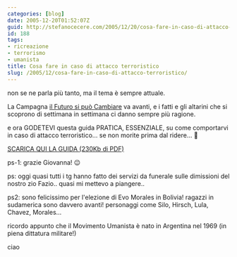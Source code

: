 ```yaml
---
categories: [blog]
date: 2005-12-20T01:52:07Z
guid: http://stefanocecere.com/2005/12/20/cosa-fare-in-caso-di-attacco-terroristico/
id: 188
tags:
- ricreazione
- terrorismo
- umanista
title: Cosa fare in caso di attacco terroristico
slug: /2005/12/cosa-fare-in-caso-di-attacco-terroristico/
---
```


[<img src='/wp-content/csoafareincasodiattentatoterroristico.jpg' alt='' align='left' />](/wp-content/Cosafareincasodiattaccoterroristico.pdf "")non se ne parla più tanto, ma il tema è sempre attuale.
  
La Campagna <a href="http://www.ilfuturosipuocambiare.org" target="_blank">il Futuro si può Cambiare</a> va avanti, e i fatti e gli altarini che si scoprono di settimana in settimana ci danno sempre più ragione.

e ora GODETEVI questa guida PRATICA, ESSENZIALE, su come comportarvi in caso di attacco terroristico… se non morite prima dal ridere… 🙂

[SCARICA QUI LA GUIDA (230Kb di PDF)](/wp-content/Cosafareincasodiattaccoterroristico.pdf "")

ps-1: grazie Giovanna! 😉
  
ps: oggi quasi tutti i tg hanno fatto dei servizi da funerale sulle dimissioni del nostro zio Fazio.. quasi mi mettevo a piangere..
  
ps2: sono felicissimo per l'elezione di Evo Morales in Bolivia! ragazzi in sudamerica sono davvero avanti! personaggi come Silo, Hirsch, Lula, Chavez, Morales…
  
ricordo appunto che il Movimento Umanista è nato in Argentina nel 1969 (in piena dittatura militare!)

ciao
